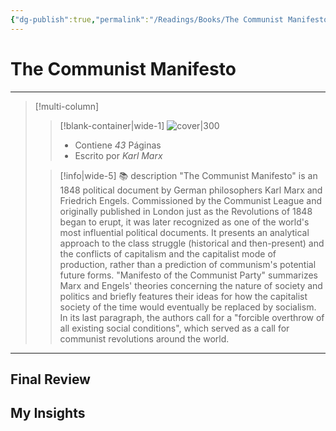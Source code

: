 ```yaml
---
{"dg-publish":true,"permalink":"/Readings/Books/The Communist Manifesto/","title":"The Communist Manifesto","tags":["NoteType/Book"],"updated":"2023-10-01T23:22:16.644-05:00"}
---
```



# The Communist Manifesto
- - -
> [!multi-column]
> 
> > [!blank-container|wide-1]
> >  ![cover|300](http://books.google.com/books/content?id=5BpiEAAAQBAJ&printsec=frontcover&img=1&zoom=1&edge=curl&source=gbs_api)
> >- Contiene *43* Páginas
> >- Escrito por *Karl Marx*
> 
> > [!info|wide-5] 📚 description
> > "The Communist Manifesto" is an 1848 political document by German philosophers Karl Marx and Friedrich Engels. Commissioned by the Communist League and originally published in London just as the Revolutions of 1848 began to erupt, it was later recognized as one of the world's most influential political documents. It presents an analytical approach to the class struggle (historical and then-present) and the conflicts of capitalism and the capitalist mode of production, rather than a prediction of communism's potential future forms. "Manifesto of the Communist Party" summarizes Marx and Engels' theories concerning the nature of society and politics and briefly features their ideas for how the capitalist society of the time would eventually be replaced by socialism. In its last paragraph, the authors call for a "forcible overthrow of all existing social conditions", which served as a call for communist revolutions around the world.
> 

- - -

## Final Review

## My Insights